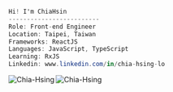 ```csharp
Hi! I'm ChiaHsin
-------------------------
Role: Front-end Engineer
Location: Taipei, Taiwan
Frameworks: ReactJS
Languages: JavaScript, TypeScript
Learning: RxJS
Linkedin: www.linkedin.com/in/chia-hsing-lo
```

<p align="left"><img align="left" src="https://github-readme-stats.vercel.app/api/top-langs?username=Chia-Hsing&show_icons=true&locale=en&layout=compact" alt="Chia-Hsing" /></p>

<p><img align="center" src="https://github-readme-stats.vercel.app/api?username=Chia-Hsing" alt="Chia-Hsing" /></p>
